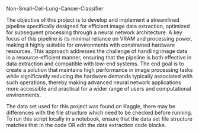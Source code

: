 Non-Small-Cell-Lung-Cancer-Classifier

The objective of this project is to develop and implement a streamlined pipeline specifically designed for efficient image data extraction,
optimized for subsequent processing through a neural network architecture. A key focus of this pipeline is its minimal reliance on VRAM and
processing power, making it highly suitable for environments with constrained hardware resources. This approach addresses the challenge of 
handling image data in a resource-efficient manner, ensuring that the pipeline is both effective in data extraction and compatible with low-end
systems. The end goal is to create a solution that maintains high performance in image processing tasks while significantly reducing the hardware
demands typically associated with such operations, thereby making advanced neural network applications more accessible and practical for a wider 
range of users and computational environments.

The data set used for this project was found on Kaggle, there may be differences with the file structure which need to be checked before running.
To run this script locally in a notebook, ensure that the data set file structure matches that in the code OR edit the data extraction code blocks.

